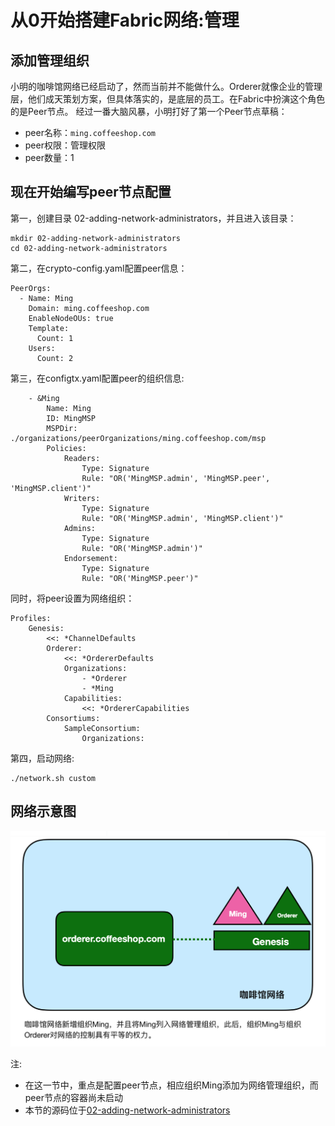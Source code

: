 # 从0开始搭建Fabric网络:管理
## 添加管理组织
小明的咖啡馆网络已经启动了，然而当前并不能做什么。Orderer就像企业的管理层，他们成天策划方案，但具体落实的，是底层的员工。在Fabric中扮演这个角色的是Peer节点。
经过一番大脑风暴，小明打好了第一个Peer节点草稿：
- peer名称：`ming.coffeeshop.com`
- peer权限：管理权限
- peer数量：1

## 现在开始编写peer节点配置
第一，创建目录 02-adding-network-administrators，并且进入该目录：
```
mkdir 02-adding-network-administrators
cd 02-adding-network-administrators
```

第二，在crypto-config.yaml配置peer信息：
```
PeerOrgs:
  - Name: Ming
    Domain: ming.coffeeshop.com
    EnableNodeOUs: true
    Template:
      Count: 1
    Users:
      Count: 2
```

第三，在configtx.yaml配置peer的组织信息:
```
    - &Ming
        Name: Ming
        ID: MingMSP
        MSPDir: ./organizations/peerOrganizations/ming.coffeeshop.com/msp
        Policies:
            Readers:
                Type: Signature
                Rule: "OR('MingMSP.admin', 'MingMSP.peer', 'MingMSP.client')"
            Writers:
                Type: Signature
                Rule: "OR('MingMSP.admin', 'MingMSP.client')"
            Admins:
                Type: Signature
                Rule: "OR('MingMSP.admin')"
            Endorsement:
                Type: Signature
                Rule: "OR('MingMSP.peer')"
```
同时，将peer设置为网络组织：
```
Profiles:
    Genesis:
        <<: *ChannelDefaults
        Orderer:
            <<: *OrdererDefaults
            Organizations:
                - *Orderer
                - *Ming
            Capabilities:
                <<: *OrdererCapabilities
        Consortiums:
            SampleConsortium:
                Organizations:
```
第四，启动网络:
```
./network.sh custom
```

## 网络示意图
![admin](/book/fabric/coffee02.png)

注:
- 在这一节中，重点是配置peer节点，相应组织Ming添加为网络管理组织，而peer节点的容器尚未启动
- 本节的源码位于[02-adding-network-administrators](https://github.com/stephenwu2020/hfcoffeeshop/tree/master/02-adding-network-administrators)